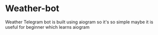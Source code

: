 # Weather-bot
Weather Telegram bot is built using aiogram so it's so simple maybe it is useful for beginner which learns aiogram
